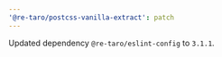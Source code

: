 ```yaml
---
'@re-taro/postcss-vanilla-extract': patch
---
```


Updated dependency `@re-taro/eslint-config` to `3.1.1`.
